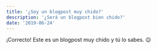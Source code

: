 ```yaml
---
title: '¿Soy un blogpost muy chido?'
description: '¿Será un blogpost bien chido?'
date: '2019-06-24'
---
```


¡Correcto! Este es un blogpost muy chido y tú lo sabes. 😉